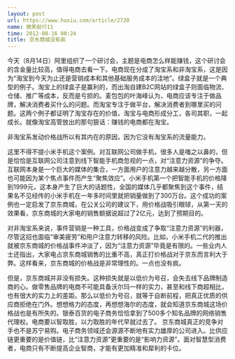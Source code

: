 ```yaml
---
layout: post
url: https://www.huxiu.com/article/2720
name: 微笑前行11
time: 2012-08-16 00:24
title: 京东商城没有疯
---
```

今天（8月14日）阿里组织了一个研讨会，主题是电商怎么样能赚钱，这个研讨会的含金量比较高，值得电商去看一下。电商现在分成了淘宝系和非淘宝系，这是因为“淘宝到今天为止还是营销成本和其他基础服务成本的洼地”。绿盒子就是一个典型的例子。淘宝上的绿盒子是赢利的，而出淘自建B2C网站的绿盒子则面临物流、仓储、推广等成本，反而是亏损的。麦包包的叶海峰认为，电商应该专注于做品牌，解决消费者买什么的问题。而淘宝专注于做平台，解决消费者到哪里买的问题。这两个例子都证明了淘宝存在的价值，淘宝与电商形成分工，各司其职，一起成长。就像淘宝高管放出的那句狠话：赚钱的电商都在淘宝。

非淘宝系发动价格战所以有其内在的原因，因为它没有淘宝系的流量能力。

这里不得不提小米手机这个案例。对互联网公司做手机，很多人是嗤之以鼻的，但是恰恰是互联网公司注意到线下智能手机商忽视的一点，对“注意力资源”的争夺。互联网本身是一个巨大的媒体的集合，一方面用户的注意力越来越分散，另一方面也可能因为某个焦点事件而产生“聚焦效应”。小米手机第一个把智能手机的价格降到1999元，这本身产生了巨大的话题性，全国的媒体几乎都聚焦到这个事件，结果名不见经传的小米手机在一年多时间里就把销量做到了300万台。这个成功的案例也一定启发了京东商城，在公关公司的建议下，用价格战吸引眼球，从第一天的效果看，京东商城的大家电的销售额据说超过了2亿元，达到了预期目的。

对非淘宝系来说，事件营销是一种工具，价格战变成了争取“注意力资源”的利器，尽管这招也面临“审美疲劳”和用户注意力转移的风险。比如，小米手机二代的推出就被京东商城的价格战事件冲淡了，因为“注意力资源”毕竟是有限的。一些业内人士还指出，大家电占京东商城销售的比重不高，真正打价格战对于京东而言利大于弊。这样看来，京东商城的价格战是非常理性的。一点也没有疯。

但是，京东商城并非没有损失。这种损失就是以低价为号召，会失去线下品牌制造商的心。做零售品牌的电商不可能具备沃尔玛一样的实力，甚至和线下商超相比，也有很大的实力上的差距。那么以低价为号召，就等于自断前程，把真正优质的供应商拒绝在门外。想想格力的态度，再想想海尔的态度，就会知道京东商城这场价格战也是有所失的。银泰百货的电子商务恰恰拿到了500多个知名品牌的网络销售代理权。电商要以智取胜，以力取胜的年代早就过去了。 京东商城真正的竞争对手也不是苏宁易购。电子商务领域还会源源不断地有实力雄厚的公司进入。比供应链更重要的是价值链，比“注意力资源”更重要的是“影响力资源”。面对智慧型消费者，电商只有不断提高企业智商，才能有更加精准和犀利的卡位。

